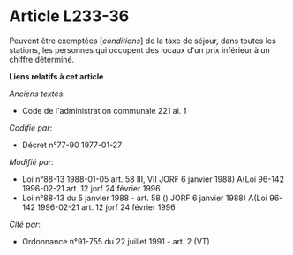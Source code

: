 # Article L233-36

Peuvent être exemptées [*conditions*] de la taxe de séjour, dans toutes les stations, les personnes qui occupent des locaux
d'un prix inférieur à un chiffre déterminé.

**Liens relatifs à cet article**

_Anciens textes_:

  - Code de l'administration communale 221 al. 1

_Codifié par_:

  - Décret n°77-90 1977-01-27

_Modifié par_:

  - Loi n°88-13 1988-01-05 art. 58 III, VII JORF 6 janvier 1988) A(Loi 96-142 1996-02-21 art. 12 jorf 24 février 1996
  - Loi n°88-13 du 5 janvier 1988 - art. 58 () JORF 6 janvier 1988) A(Loi 96-142 1996-02-21 art. 12 jorf 24 février 1996

_Cité par_:

  - Ordonnance n°91-755 du 22 juillet 1991 - art. 2 (VT)
